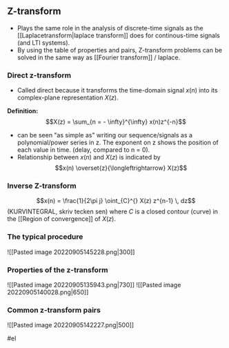 ## Z-transform
- Plays the same role in the analysis of discrete-time signals as the [[Laplacetransform|laplace transform]] does for continous-time signals (and LTI systems). 
- By using the table of properties and pairs, Z-transform problems can be solved in the same way as [[Fourier transform]] / laplace. 
### Direct z-transform
- Called direct because it transforms the time-domain signal $x(n)$ into its complex-plane representation $X(z)$.

**Definition:**
$$X(z) = \sum_{n = - \infty}^{\infty} x(n)z^{-n}$$
- can be seen "as simple as" writing our sequence/signals as a polynomial/power series in z. The exponent on z shows the position of each value in time. (delay, compared to n = 0).
- Relationship between $x(n)$ and $X(z)$ is indicated by $$x(n) \overset{z}{\longleftrightarrow} X(z)$$
$$$$
### Inverse Z-transform
$$x(n) = \frac{1}{2\pi j} \oint_{C}^{} X(z) z^{n-1} \, dz$$ (KURVINTEGRAL, skriv tecken sen)
where $C$ is a closed contour (curve) in the [[Region of convergence]] of $X(z)$.

### The typical procedure 
![[Pasted image 20220905145228.png|300]]

### Properties of the z-transform
![[Pasted image 20220905135943.png|730]]
![[Pasted image 20220905140028.png|650]]

### Common z-transform pairs 
![[Pasted image 20220905142227.png|500]]

#el